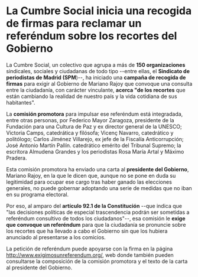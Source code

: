 # La Cumbre Social inicia una recogida de firmas para reclamar un referéndum sobre los recortes del Gobierno

La Cumbre Social, un colectivo que agrupa a más de **150 organizaciones** sindicales, sociales y ciudadanas de todo tipo --entre ellas, el **Sindicato de periodistas de Madrid (SPM**)--, ha iniciado una **campaña de recogida de firmas** para exigir al Gobierno de Mariano Rajoy que convoque una consulta entre la ciudadanía, con carácter vinculante, **acerca "de los recortes** que están cambiando la realidad de nuestro país y la vida cotidiana de sus habitantes".

La **comisión promotora** para impulsar ese referéndum está integradada, entre otras personas, por Federico Mayor Zaragoza, presidente de la Fundación para una Cultura de Paz y ex director general de la UNESCO; Victoria Camps, catedrática y filósofa; Vicenç Navarro, catedrático y politólogo; Carlos Jiménez Villarejo, ex jefe de la Fiscalía Anticorrupción; José Antonio Martín Pallín. catedrático emérito del Tribunal Supremo; la escritora Almudena Grandes y los periodistas Rosa María Artal y Máximo Pradera.

Esta comisión promotora ha enviado una carta al **presidente del Gobierno**, Mariano Rajoy, en la que le dicen que, aunque no se pone en duda su legitimidad para ocupar ese cargo tras haber ganado las elecciones generales, no puede gobernar adoptando una serie de medidas que no iban en su programa electoral.

Por eso, al amparo del **artículo 92.1 de la Constitución** --que indica que "las decisiones políticas de especial trascendencia podrán ser sometidas a referéndum consultivo de todos los ciudadanos"--, esa comisión le **exige que convoque un referéndum** para que la ciudadanía se pronuncie sobre los recortes que ha llevado a cabo el Gobierno sin que los hubiera anunciado al presentarse a los comicios.

La petición de referéndum puede apoyarse con la firma en la página http://www.exigimosunreferendum.org/, web donde también pueden consultarse la composición de la comisión promotora y el texto de la carta al presidente del Gobierno.
